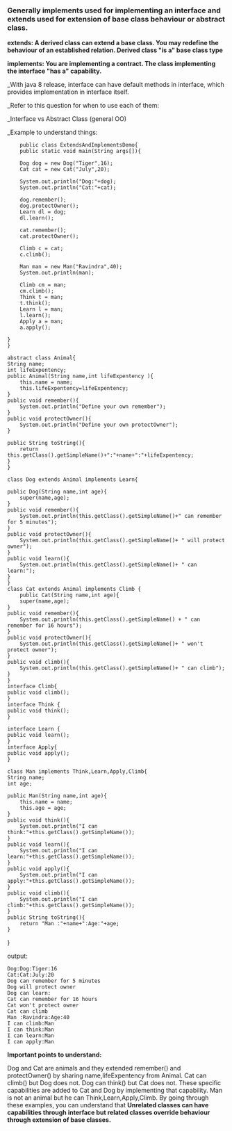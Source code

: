 ### Generally implements used for implementing an interface and extends used for extension of base class behaviour or abstract class.

__extends: A derived class can extend a base class. You may redefine the behaviour of an established relation. Derived class "is a" base class type__

__implements: You are implementing a contract. The class implementing the interface "has a" capability.__

_With java 8 release, interface can have default methods in interface, which provides implementation in interface itself.

_Refer to this question for when to use each of them:

_Interface vs Abstract Class (general OO)

_Example to understand things:

        public class ExtendsAndImplementsDemo{
        public static void main(String args[]){

        Dog dog = new Dog("Tiger",16);
        Cat cat = new Cat("July",20);

        System.out.println("Dog:"+dog);
        System.out.println("Cat:"+cat);

        dog.remember();
        dog.protectOwner();
        Learn dl = dog;
        dl.learn();

        cat.remember();
        cat.protectOwner();

        Climb c = cat;
        c.climb();

        Man man = new Man("Ravindra",40);
        System.out.println(man);

        Climb cm = man;
        cm.climb();
        Think t = man;
        t.think();
        Learn l = man;
        l.learn();
        Apply a = man;
        a.apply();

    }
    }

    abstract class Animal{
    String name;
    int lifeExpentency;
    public Animal(String name,int lifeExpentency ){
        this.name = name;
        this.lifeExpentency=lifeExpentency;
    }
    public void remember(){
        System.out.println("Define your own remember");
    }
    public void protectOwner(){
        System.out.println("Define your own protectOwner");
    }

    public String toString(){
        return this.getClass().getSimpleName()+":"+name+":"+lifeExpentency;
    }
    }

    class Dog extends Animal implements Learn{

    public Dog(String name,int age){
        super(name,age);
    }
    public void remember(){
        System.out.println(this.getClass().getSimpleName()+" can remember for 5 minutes");
    }
    public void protectOwner(){
        System.out.println(this.getClass().getSimpleName()+ " will protect owner");
    }
    public void learn(){
        System.out.println(this.getClass().getSimpleName()+ " can learn:");
    }
    }
    class Cat extends Animal implements Climb {
        public Cat(String name,int age){
        super(name,age);
    }
    public void remember(){
        System.out.println(this.getClass().getSimpleName() + " can remember for 16 hours");
    }
    public void protectOwner(){
        System.out.println(this.getClass().getSimpleName()+ " won't protect owner");
    }
    public void climb(){
        System.out.println(this.getClass().getSimpleName()+ " can climb");
    }
    }
    interface Climb{
    public void climb();
    }
    interface Think {
    public void think();
    }

    interface Learn {
    public void learn();
    }
    interface Apply{
    public void apply();
    }

    class Man implements Think,Learn,Apply,Climb{
    String name;
    int age;

    public Man(String name,int age){
        this.name = name;
        this.age = age;
    }
    public void think(){
        System.out.println("I can think:"+this.getClass().getSimpleName());
    }
    public void learn(){
        System.out.println("I can learn:"+this.getClass().getSimpleName());
    }
    public void apply(){
        System.out.println("I can apply:"+this.getClass().getSimpleName());
    }
    public void climb(){
        System.out.println("I can climb:"+this.getClass().getSimpleName());
    }
    public String toString(){
        return "Man :"+name+":Age:"+age;
    }
}

output:

    Dog:Dog:Tiger:16
    Cat:Cat:July:20
    Dog can remember for 5 minutes
    Dog will protect owner
    Dog can learn:
    Cat can remember for 16 hours
    Cat won't protect owner
    Cat can climb
    Man :Ravindra:Age:40
    I can climb:Man
    I can think:Man
    I can learn:Man
    I can apply:Man

__Important points to understand:__

Dog and Cat are animals and they extended remember() and protectOwner() by sharing name,lifeExpentency from Animal.
Cat can climb() but Dog does not. Dog can think() but Cat does not. These specific capabilities are added to Cat and Dog by implementing that capability.
Man is not an animal but he can Think,Learn,Apply,Climb.
By going through these examples, you can understand that __Unrelated classes can have capabilities through interface but related classes override behaviour through extension of base classes.__
